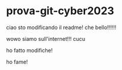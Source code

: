 # prova-git-cyber2023

ciao sto modificando il readme!
che bello!!!!!!

wowo siamo sull'internet!!!
cucu

ho fatto modifiche!

ho fame!
